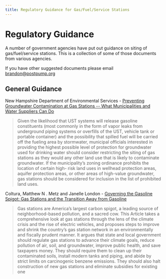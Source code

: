 ```yaml
---
title: Regulatory Guidance for Gas/Fuel/Service Stations
---
```


# Regulatory Guidance

A number of government agencies have put out guidance on siting of gas/fuel/service stations. This is a collection of some of those documents from various agencies.

If you have other suggested documents please email [brandon@postpump.org](mailto:brandon@postpump.org)

## General Guidance

New Hampshire Department of Environmental Services - [Preventing Groundwater Contamination at Gas Stations -- What Municipalities and Water Suppliers Can Do](https://www.des.nh.gov/sites/g/files/ehbemt341/files/documents/2020-01/dwgb-22-20.pdf)

> Given the likelihood that UST systems will release gasoline constituents (most commonly in the form of vapor leaks from underground piping systems or overfills of the UST, vehicle tank or portable container) and the possibility that spilled fuel will be carried off the fueling area by stormwater, municipal officials interested in providing the highest possible level of protection for groundwater used for drinking water should consider restricting the siting of gas stations as they would any other land use that is likely to contaminate groundwater. If the municipality’s zoning ordinance prohibits the location of certain high- risk land uses in wellhead protection areas, aquifer protection areas, or other areas of high-value groundwater, gas stations should be considered for inclusion in the list of prohibited land uses.

Coltura, Matthew N . Metz and Janelle London - [Governing the Gasoline Spigot: Gas Stations and the Transition Away from Gasoline](https://www.postpump.org/assets/docs/governing-the-gasoline-spigot.pdf)

> Gas stations are America’s largest carbon spigot, a leading source of neighborhood-based pollution, and a sacred cow. This Article takes a comprehensive look at gas stations through the lens of the climate crisis and the rise of electric vehicles, and proposes steps to improve and shrink the country’s gas station network in an environmentally and fiscally prudent manner. It argues that state and local government should regulate gas stations to advance their climate goals, reduce pollution of air, soil, and groundwater, improve public health, and save taxpayers money. They should require them to clean up their contaminated soils, install modern tanks and piping, and abide by strict limits on carcinogenic benzene emissions. They should also halt construction of new gas stations and eliminate subsidies for existing one